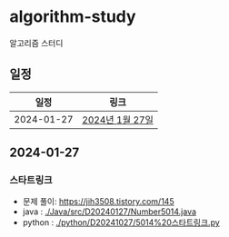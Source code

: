# algorithm-study
알고리즘 스터디

## 일정
|일정|링크|
|:---:|:---:|
|2024-01-27|[2024년 1월 27일](#2024-01-27)|


## 2024-01-27
### 스타트링크
- 문제 풀이: https://jih3508.tistory.com/145
- java : [./Java/src/D20240127/Number5014.java](/Java/src/D20240127/Number5014.java)
- python : [./python/D20241027/5014%20스타트링크.py](/python/D20241027/5014%20스타트링크.py)
